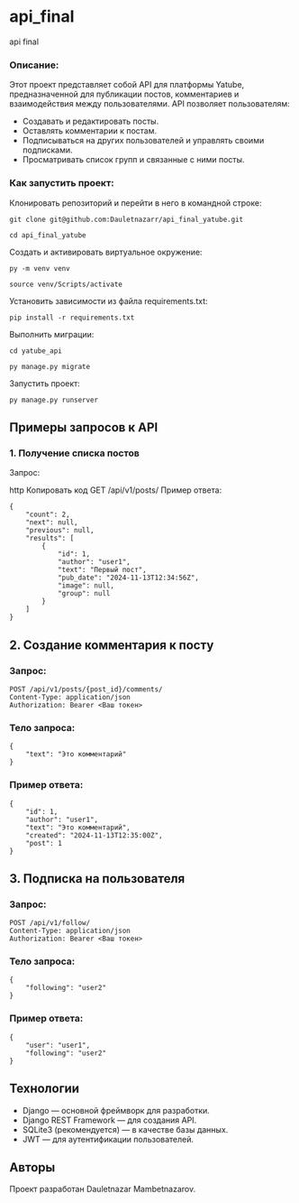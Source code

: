 # api_final
api final

### Описание:

Этот проект представляет собой API для платформы Yatube, предназначенной для публикации постов, комментариев и взаимодействия между пользователями. API позволяет пользователям:

* Создавать и редактировать посты.
* Оставлять комментарии к постам.
* Подписываться на других пользователей и управлять своими подписками.
* Просматривать список групп и связанные с ними посты.

### Как запустить проект:

Клонировать репозиторий и перейти в него в командной строке:

```
git clone git@github.com:Dauletnazarr/api_final_yatube.git
```

```
cd api_final_yatube
```

Cоздать и активировать виртуальное окружение:

```
py -m venv venv
```

```
source venv/Scripts/activate
```

Установить зависимости из файла requirements.txt:

```
pip install -r requirements.txt
```

Выполнить миграции:
```
cd yatube_api
```
```
py manage.py migrate
```

Запустить проект:

```
py manage.py runserver
```

## Примеры запросов к API
### 1. Получение списка постов
Запрос:

http
Копировать код
GET /api/v1/posts/
Пример ответа:

```
{
    "count": 2,
    "next": null,
    "previous": null,
    "results": [
        {
            "id": 1,
            "author": "user1",
            "text": "Первый пост",
            "pub_date": "2024-11-13T12:34:56Z",
            "image": null,
            "group": null
        }
    ]
}
```

## 2. Создание комментария к посту
### Запрос:
```
POST /api/v1/posts/{post_id}/comments/
Content-Type: application/json
Authorization: Bearer <Ваш токен>
```

### Тело запроса:
```
{
    "text": "Это комментарий"
}
```
### Пример ответа:
```
{
    "id": 1,
    "author": "user1",
    "text": "Это комментарий",
    "created": "2024-11-13T12:35:00Z",
    "post": 1
}
```
## 3. Подписка на пользователя
### Запрос:
```
POST /api/v1/follow/
Content-Type: application/json
Authorization: Bearer <Ваш токен>
```
### Тело запроса:
```
{
    "following": "user2"
}
```
### Пример ответа:
```
{
    "user": "user1",
    "following": "user2"
}
```
## Технологии
* Django — основной фреймворк для разработки.
* Django REST Framework — для создания API.
* SQLite3 (рекомендуется) — в качестве базы данных.
* JWT — для аутентификации пользователей.
## Авторы
Проект разработан Dauletnazar Mambetnazarov.